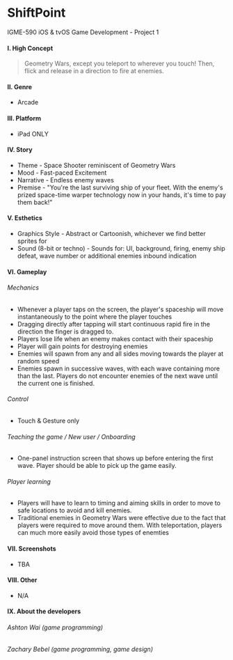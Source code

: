ShiftPoint
==================
IGME-590 iOS & tvOS Game Development - Project 1

#### I. High Concept
> Geometry Wars, except you teleport to wherever you touch! Then, flick and release in a direction to fire at enemies.

#### II. Genre
- Arcade

#### III. Platform
- iPad ONLY

#### IV. Story
- Theme - Space Shooter reminiscent of Geometry Wars
- Mood - Fast-paced Excitement
- Narrative - Endless enemy waves
- Premise - "You're the last surviving ship of your fleet. With the enemy's prized space-time warper technology now in your hands, it's time to pay them back!"

#### V. Esthetics
- Graphics Style - Abstract or Cartoonish, whichever we find better sprites for
- Sound (8-bit or techno) - Sounds for: UI, background, firing, enemy ship defeat, wave number or additional enemies inbound indication

#### VI. Gameplay
###### Mechanics
- Whenever a player taps on the screen, the player's spaceship will move instantaneously to the point where the player touches
- Dragging directly after tapping will start continuous rapid fire in the direction the finger is dragged to.
- Players lose life when an enemy makes contact with their spaceship
- Player will gain points for destroying enemies
- Enemies will spawn from any and all sides moving towards the player at random speed
- Enemies spawn in successive waves, with each wave containing more than the last. Players do not encounter enemies of the next wave until the current one is finished.

###### Control
- Touch & Gesture only

###### Teaching the game / New user / Onboarding
- One-panel instruction screen that shows up before entering the first wave. Player should be able to pick up the game easily.

###### Player learning
- Players will have to learn to timing and aiming skills in order to move to safe locations to avoid and kill enemies.
- Traditional enemies in Geometry Wars were effective due to the fact that players were required to move around them. With teleportation, players can much more easily avoid those types of enemties

#### VII. Screenshots
- TBA

#### VIII. Other
- N/A

#### IX. About the developers
###### Ashton Wai (game programming)
###### Zachary Bebel (game programming, game design)
